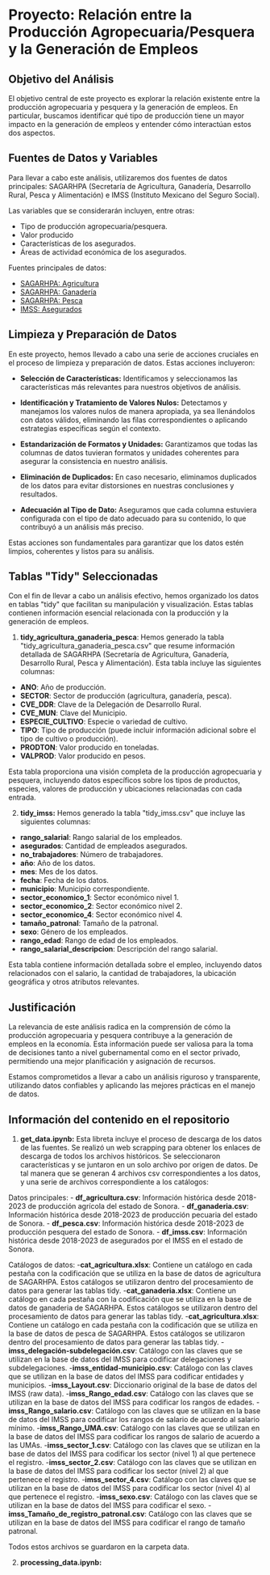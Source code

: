 # Proyecto: Relación entre la Producción Agropecuaria/Pesquera y la Generación de Empleos

## Objetivo del Análisis

El objetivo central de este proyecto es explorar la relación existente entre la producción agropecuaria y pesquera y la generación de empleos. En particular, buscamos identificar qué tipo de producción tiene un mayor impacto en la generación de empleos y entender cómo interactúan estos dos aspectos.

## Fuentes de Datos y Variables

Para llevar a cabo este análisis, utilizaremos dos fuentes de datos principales: SAGARHPA (Secretaría de Agricultura, Ganadería, Desarrollo Rural, Pesca y Alimentación) e IMSS (Instituto Mexicano del Seguro Social).

Las variables que se considerarán incluyen, entre otras:
- Tipo de producción agropecuaria/pesquera.
- Valor producido
- Características de los asegurados.
- Áreas de actividad económica de los asegurados.

Fuentes principales de datos:
- [SAGARHPA: Agricultura](https://datos.sonora.gob.mx/conjuntos-de-datos/mostrar/datos-de-agricultura-sonora/1573)
- [SAGARHPA: Ganadería](https://datos.sonora.gob.mx/conjuntos-de-datos/mostrar/datos-ganaderia-sonora/1581)
- [SAGARHPA: Pesca](https://datos.sonora.gob.mx/conjuntos-de-datos/mostrar/datos-pesca-sonora/1582)
- [IMSS: Asegurados](http://datos.imss.gob.mx/dataset/asg2023/resource/asg-2023-01-31)

## Limpieza y Preparación de Datos

En este proyecto, hemos llevado a cabo una serie de acciones cruciales en el proceso de limpieza y preparación de datos. Estas acciones incluyeron:

- **Selección de Características:** Identificamos y seleccionamos las características más relevantes para nuestros objetivos de análisis.

- **Identificación y Tratamiento de Valores Nulos:** Detectamos y manejamos los valores nulos de manera apropiada, ya sea llenándolos con datos válidos, eliminando las filas correspondientes o aplicando estrategias específicas según el contexto.

- **Estandarización de Formatos y Unidades:** Garantizamos que todas las columnas de datos tuvieran formatos y unidades coherentes para asegurar la consistencia en nuestro análisis.

- **Eliminación de Duplicados:** En caso necesario, eliminamos duplicados de los datos para evitar distorsiones en nuestras conclusiones y resultados.

- **Adecuación al Tipo de Dato:** Aseguramos que cada columna estuviera configurada con el tipo de dato adecuado para su contenido, lo que contribuyó a un análisis más preciso.

Estas acciones son fundamentales para garantizar que los datos estén limpios, coherentes y listos para su análisis.


## Tablas "Tidy" Seleccionadas

Con el fin de llevar a cabo un análisis efectivo, hemos organizado los datos en tablas "tidy" que facilitan su manipulación y visualización. Estas tablas contienen información esencial relacionada con la producción y la generación de empleos.

1) **tidy_agricultura_ganaderia_pesca**: Hemos generado la tabla "tidy_agricultura_ganaderia_pesca.csv" que resume información detallada de SAGARHPA (Secretaría de Agricultura, Ganadería, Desarrollo Rural, Pesca y Alimentación). Esta tabla incluye las siguientes columnas:

- **ANO**: Año de producción.
- **SECTOR**: Sector de producción (agricultura, ganadería, pesca).
- **CVE_DDR**: Clave de la Delegación de Desarrollo Rural.
- **CVE_MUN**: Clave del Municipio.
- **ESPECIE_CULTIVO**: Especie o variedad de cultivo.
- **TIPO**: Tipo de producción (puede incluir información adicional sobre el tipo de cultivo o producción).
- **PRODTON**: Valor producido en toneladas.
- **VALPROD**: Valor producido en pesos.

Esta tabla proporciona una visión completa de la producción agropecuaria y pesquera, incluyendo datos específicos sobre los tipos de productos, especies, valores de producción y ubicaciones relacionadas con cada entrada.

2) **tidy_imss:** Hemos generado la tabla "tidy_imss.csv" que incluye las siguientes columnas:

- **rango_salarial**: Rango salarial de los empleados.
- **asegurados**: Cantidad de empleados asegurados.
- **no_trabajadores**: Número de trabajadores.
- **año**: Año de los datos.
- **mes**: Mes de los datos.
- **fecha**: Fecha de los datos.
- **municipio**: Municipio correspondiente.
- **sector_economico_1**: Sector económico nivel 1.
- **sector_economico_2**: Sector económico nivel 2.
- **sector_economico_4**: Sector económico nivel 4.
- **tamaño_patronal**: Tamaño de la patronal.
- **sexo**: Género de los empleados.
- **rango_edad**: Rango de edad de los empleados.
- **rango_salarial_descripcion**: Descripción del rango salarial.

Esta tabla contiene información detallada sobre el empleo, incluyendo datos relacionados con el salario, la cantidad de trabajadores, la ubicación geográfica y otros atributos relevantes.

## Justificación

La relevancia de este análisis radica en la comprensión de cómo la producción agropecuaria y pesquera contribuye a la generación de empleos en la economía. Esta información puede ser valiosa para la toma de decisiones tanto a nivel gubernamental como en el sector privado, permitiendo una mejor planificación y asignación de recursos.

Estamos comprometidos a llevar a cabo un análisis riguroso y transparente, utilizando datos confiables y aplicando las mejores prácticas en el manejo de datos.


## Información del contenido en el repositorio

1) **get_data.ipynb:** Esta libreta incluye el proceso de descarga de los datos de las fuentes. Se realizó un web scrapping para obtener los enlaces de descarga de todos los archivos históricos. Se seleccionaron características y se juntaron en un solo archivo por origen de datos. De tal manera que se generan 4 archivos csv correspondientes a los datos, y una serie de archivos correspondiente a los catálogos:

Datos principales:
    - **df_agricultura.csv**: Información histórica desde 2018-2023 de producción agrícola del estado de Sonora. 
    - **df_ganaderia.csv**: Información histórica desde 2018-2023 de producción pecuaria del estado de Sonora.
    - **df_pesca.csv**: Información histórica desde 2018-2023 de producción pesquera del estado de Sonora.
    - **df_imss.csv**: Información histórica desde 2018-2023 de asegurados por el IMSS en el estado de Sonora.

Catálogos de datos:
    -**cat_agricultura.xlsx**: Contiene un catálogo en cada pestaña con la codificación que se utiliza en la base de datos de agricultura de SAGARHPA. Estos catálogos se utilizaron dentro del procesamiento de datos para generar las tablas tidy.
    -**cat_ganaderia.xlsx**: Contiene un catálogo en cada pestaña con la codificación que se utiliza en la base de datos de ganaderia de SAGARHPA. Estos catálogos se utilizaron dentro del procesamiento de datos para generar las tablas tidy.
    -**cat_agricultura.xlsx**: Contiene un catálogo en cada pestaña con la codificación que se utiliza en la base de datos de pesca de SAGARHPA. Estos catálogos se utilizaron dentro del procesamiento de datos para generar las tablas tidy.
    -**imss_delegación-subdelegación.csv**: Catálogo con las claves que se utilizan en la base de datos del IMSS para codificar delegaciones y subdelegaciones.
    -**imss_entidad-municipio.csv**: Catálogo con las claves que se utilizan en la base de datos del IMSS para codificar entidades y municipios.
    -**imss_Layout.csv**: Diccionario original de la base de datos del IMSS (raw data).
    -**imss_Rango_edad.csv**: Catálogo con las claves que se utilizan en la base de datos del IMSS para codificar los rangos de edades.
    -**imss_Rango_salario.csv**: Catálogo con las claves que se utilizan en la base de datos del IMSS para codificar los rangos de salario de acuerdo al salario mínimo.
    -**imss_Rango_UMA.csv**: Catálogo con las claves que se utilizan en la base de datos del IMSS para codificar los rangos de salario de acuerdo a las UMAs.
    -**imss_sector_1.csv**: Catálogo con las claves que se utilizan en la base de datos del IMSS para codificar los sector (nivel 1) al que pertenece el registro.
    -**imss_sector_2.csv**: Catálogo con las claves que se utilizan en la base de datos del IMSS para codificar los sector (nivel 2) al que pertenece el registro.
    -**imss_sector_4.csv**: Catálogo con las claves que se utilizan en la base de datos del IMSS para codificar los sector (nivel 4) al que pertenece el registro.
    -**imss_sexo.csv**: Catálogo con las claves que se utilizan en la base de datos del IMSS para codificar el sexo.
    -**imss_Tamaño_de_registro_patronal.csv**: Catálogo con las claves que se utilizan en la base de datos del IMSS para codificar el rango de tamaño patronal.

Todos estos archivos se guardaron en la carpeta data.

2) **processing_data.ipynb:** 